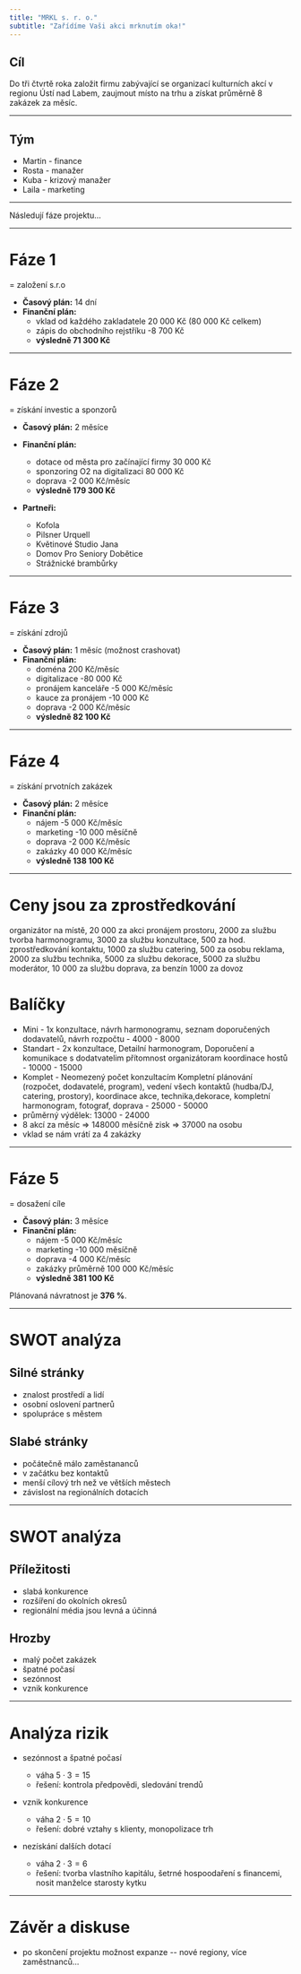 ```yaml
---
title: "MRKL s. r. o."
subtitle: "Zařídíme Vaši akci mrknutím oka!"
---
```


## Cíl

Do tři čtvrtě roka založit firmu zabývající se organizací kulturních akcí v regionu Ústí nad Labem, zaujmout místo na trhu a získat průměrně 8 zakázek za měsíc.

---

## Tým

- Martin - finance
- Rosta - manažer
- Kuba - krizový manažer
- Laila - marketing

---

Následují fáze projektu...
<!-- tady bude obrázek :) -->

---

# Fáze 1

= založení s.r.o

- **Časový plán:** 14 dní
- **Finanční plán:**
  - vklad od každého zakladatele 20 000 Kč (80 000 Kč celkem)
  - zápis do obchodního rejstříku -8 700 Kč
  - **výsledně 71 300 Kč**

---

# Fáze 2

= získání investic a sponzorů

- **Časový plán:** 2 měsíce
- **Finanční plán:**
  - dotace od města pro začínající firmy 30 000 Kč
  - sponzoring O2 na digitalizaci 80 000 Kč
  - doprava -2 000 Kč/měsíc
  - **výsledně 179 300 Kč**

- **Partneři:**
  - Kofola
  - Pilsner Urquell
  - Květinové Studio Jana
  - Domov Pro Seniory Dobětice
  - Strážnické brambůrky

---

# Fáze 3

= získání zdrojů

- **Časový plán:** 1 měsíc (možnost crashovat)
- **Finanční plán:**
  - doména 200 Kč/měsíc
  - digitalizace -80 000 Kč
  - pronájem kanceláře -5 000 Kč/měsíc
  - kauce za pronájem -10 000 Kč
  - doprava -2 000 Kč/měsíc
  - **výsledně 82 100 Kč**

---

# Fáze 4

= získání prvotních zakázek

- **Časový plán:** 2 měsíce
- **Finanční plán:**
  - nájem -5 000 Kč/měsíc
  - marketing -10 000 měsíčně
  - doprava -2 000 Kč/měsíc
  - zakázky 40 000 Kč/měsíc
  - **výsledně 138 100 Kč**

---

# Ceny jsou za zprostředkování
organizátor na místě, 20 000 za akci
pronájem prostoru, 2000 za službu
tvorba harmonogramu, 3000 za službu
konzultace, 500 za hod.
zprostředkování kontaktu, 1000 za službu
catering, 500 za osobu
reklama, 2000 za službu
technika, 5000 za službu
dekorace, 5000 za službu
moderátor, 10 000 za službu
doprava, za benzín 1000 za dovoz

# Balíčky 

- Mini - 1x konzultace, návrh harmonogramu, seznam doporučených dodavatelů, návrh rozpočtu - 4000 - 8000
- Standart - 2x konzultace, Detailní harmonogram, Doporučení a komunikace s dodatvatelim přítomnost organizátoram koordinace hostů - 10000 - 15000
- Komplet - Neomezený počet konzultacím Kompletní plánování (rozpočet, dodavatelé, program), vedení všech kontaktů (hudba/DJ, catering, prostory), koordinace akce, technika,dekorace, kompletní harmonogram, fotograf, doprava - 25000 - 50000
- průměrný výdělek: 13000 - 24000
- 8 akcí za měsíc => 148000 měsíčně zisk => 37000 na osobu
- vklad se nám vrátí za 4 zakázky

---

# Fáze 5

= dosažení cíle

- **Časový plán:** 3 měsíce
- **Finanční plán:**
  - nájem -5 000 Kč/měsíc
  - marketing -10 000 měsíčně
  - doprava -4 000 Kč/měsíc
  - zakázky průměrně 100 000 Kč/měsíc
  - **výsledně 381 100 Kč**

Plánovaná návratnost je **376 %**.

---

# SWOT analýza

## Silné stránky

- znalost prostředí a lidí
- osobní oslovení partnerů
- spolupráce s městem

## Slabé stránky

- počátečně málo zaměstananců
- v začátku bez kontaktů
- menší cílový trh než ve větších městech
- závislost na regionálních dotacích

---

# SWOT analýza

## Příležitosti

- slabá konkurence
- rozšíření do okolních okresů
- regionální média jsou levná a účinná

## Hrozby

- malý počet zakázek
- špatné počasí
- sezónnost
- vznik konkurence

---

# Analýza rizik

- sezónnost a špatné počasí
  - váha $5\cdot3 = 15$
  - řešení: kontrola předpovědi, sledování trendů

- vznik konkurence
  - váha $2\cdot5 = 10$
  - řešení: dobré vztahy s klienty, monopolizace trh

- nezískání dalších dotací
  - váha $2\cdot3 = 6$
  - řešení: tvorba vlastního kapitálu, šetrné hospoodaření s financemi, nosit manželce starosty kytku

---

# Závěr a diskuse

- po skončení projektu možnost expanze -- nové regiony, více zaměstnanců...
